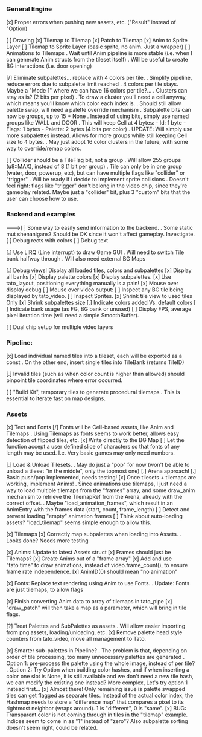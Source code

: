 ### General Engine

[x] Proper errors when pushing new assets, etc. ("Result" instead of "Option)

[ ] Drawing
    [x] Tilemap to Tilemap
    [x] Patch to Tilemap
    [x] Anim to Sprite Layer
    [ ] Tilemap to Sprite Layer (basic sprite, no anim. Just a wrapper)
    [ ] Animations to Tilemaps
        . Wait until Anim pipeline is more stable (i.e. when I can generate Anim structs from the tileset itself)
        . Will be useful to create BG interactions (i.e. door opening)

[/] Eliminate subpalettes... replace with 4 colors per tile.
    . Simplify pipeline, reduce errors due to subpalette limit reached
    . 4 colors per tile stays. Maybe a "Mode 1" where we can have 16 colors per tile?...
    . Clusters can stay as is? (2 bits per pixel)
        . To draw a cluster you'll need a cell anyway, which means you'll know which color each index is.
    . Should still allow palette swap, will need a palette override mechanism
    . Subpalette bits can now be groups, up to 15 + None
        . Instead of using bits, simply use named groups like WALL and DOOR
        . This will keep Cell at 4 bytes:
            - Id: 1 byte
            - Flags: 1 bytes
            - Palette: 2 bytes (4 bits per color)
    . UPDATE: Will simply use more subpalettes instead. Allows for more groups while still keeping Cell size to 4 bytes.
    . May just adopt 16 color clusters in the future, with some way to override/remap colors.

[ ] Collider should be a TileFlag bit, not a group
    . Will allow 255 groups (u8::MAX), instead of 8 (1 bit per group)
    . Tile can only be in one group (water, door, powerup, etc), but can have multiple flags like "collider" or "trigger"
    . Will be ready if i decide to implement sprite collisions
    . Doesn't feel right: flags like "trigger" don't belong in the video chip, since they're gameplay related. Maybe just a "collider" bit, plus 3 "custom" bits that the user can choose how to use.

### Backend and examples

--->[ ] Some way to easily send information to the backend.
    . Some static mut shenanigans? Should be OK since it won't affect gameplay. Investigate.
        [ ] Debug rects with colors
        [ ] Debug text

[.] Use LIRQ (Line interrupt) to draw Game GUI
    . Will need to switch Tile bank halfway through
    . Will also need external BG Maps

[.] Debug views! Display all loaded tiles, colors and subpalettes
    [x] Display all banks
    [x] Display palette colors
    [x] Display subpalettes.
    [x] Use tato_layout, positioning everything manually is a pain!
    [x] Mouse over display debug
    [ ] Mouse over video output:
        [ ] Inspect any BG tile being displayed by tato_video.
        [ ] Inspect Sprites.
    [x] Shrink tile view to used tiles Only
    [x] Shrink subpalettes size
    [.] Indicate colors added Vs. default colors
    [ ] Indicate bank usage (as FG, BG bank or unused)
    [ ] Display FPS, average pixel iteration time (will need a simple SmoothBuffer).

[ ] Dual chip setup for multiple video layers

### Pipeline:

[x] Load individual named tiles into a tileset, each will be exported as a const
    . On the other end, insert single tiles into TileBank (returns TileID)

[.] Invalid tiles (such as when color count is higher than allowed) should pinpoint tile coordinates where error occurred.

[ ] "Build Kit", temporary tiles to generate procedural tilemaps
    . This is essential to iterate fast on map designs.

### Assets

[x] Text and Fonts
    [/] Fonts will be Cell-based assets, like Anim and Tilemaps
        . Using Tilemaps as fonts seems to work better, allows easy detection of flipped tiles, etc.
    [x] Write directly to the BG Map
    [ ] Let the function accept a user defined slice of characters so that fonts of any length may be used. I.e. Very basic games may only need numbers.

[.] Load & Unload Tilesets.
    . May do just a "pop" for now (won't be able to unload a tileset "in the middle", only the topmost one)
    [.] Arena approach!
        [.] Basic push/pop implemented, needs testing!
        [x] Once tilesets + tilemaps are working, implement Anims!
        . Since animations use tilemaps, I just need a way to load multiple tilemaps from the "frames" array, and some draw_anim mechanism to retrieve the TilemapRef from the Arena, already with the correct offset.
        . Maybe "load_animation_frames", which result in an AnimEntry with the frames data (start, count, frame_length)
        [ ] Detect and prevent loading "empty" animation frames
        [ ] Think about auto-loading assets? "load_tilemap" seems simple enough to allow this.

[x] Tilemaps
    [x] Correctly map subpalettes when loading into Assets.
        . Looks done? Needs more testing

[x] Anims: Update to latest Assets struct
    [x] Frames should just be Tilemaps?
    [x] Create Anims out of a "frame array"
    [x] Add and use "tato.time" to draw animations, instead of video.frame_count(), to ensure frame rate independence.
    [x] AnimID(0) should mean "no animation"

[x] Fonts: Replace text rendering using Anim to use Fonts.
    . Update: Fonts are just tilemaps, to allow flags

[x] Finish converting Anim data to array of tilemaps in tato_pipe
    [x] "draw_patch" will then take a map as a parameter, which will bring in tile flags.

[?] Treat Palettes and SubPalettes as assets
    . Will allow easier importing from png assets, loading/unloading, etc.
    [x] Remove palette head style counters from tato_video, move all management to Tato.

[x] Smarter sub-palettes in Pipeline?
    . The problem is that, depending on order of tile processing, too many unnecessary palettes are generated
    . Option 1: pre-process the palette using the whole image, instead of per tile?
    . Option 2: Try Option<u8> when building color hashes, and if when inserting a color one slot is None, it is still available and we don't need a new tile hash, we can modify the existing one instead? More complex, Let's try option 1 instead first...
    [x] Almost there! Only remaining issue is palette swapped tiles can get flagged as separate tiles. Instead of the actual color index, the Hashmap needs to store a "difference map" that compares a pixel to its rightmost neighbor (wraps around). 1 is "different", 0 is "same".
    [x] BUG: Transparent color is not coming through in tiles in the "tilemap" example. Indices seem to come in as "1" instead of "zero"? Also subpalette sorting doesn't seem right, could be related.

